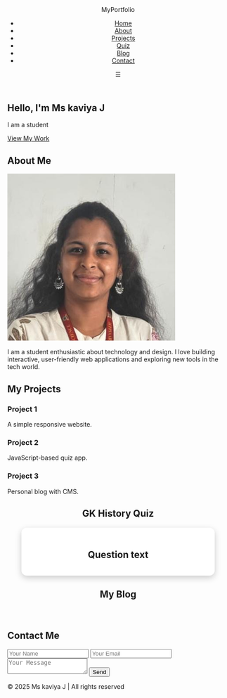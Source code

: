 <!DOCTYPE html>
<html lang="en">
<head>
  <meta charset="UTF-8">
  <meta name="viewport" content="width=device-width,initial-scale=1.0">
  <title>Student Portfolio + Quiz + Blog</title>
  <link rel="stylesheet" href="style.css">

  <!-- EmailJS SDK -->
  <script type="text/javascript" src="https://cdn.emailjs.com/dist/email.min.js"></script>
  <script>
    (function () {
      emailjs.init("YOUR_PUBLIC_KEY"); // replace with your EmailJS Public Key
    })();
  </script>

  <style>
    /* Quiz Styles */
    .quiz-container {
      background: #fff;
      padding: 20px;
      border-radius: 12px;
      width: 400px;
      margin: 20px auto;
      box-shadow: 0px 5px 15px rgba(0,0,0,0.2);
      text-align: center;
    }
    .quiz-container h2 { margin-bottom: 15px; }
    .quiz-container .btn {
      display: block;
      width: 100%;
      margin: 8px 0;
      padding: 10px;
      background: #007BFF;
      color: white;
      border: none;
      border-radius: 8px;
      cursor: pointer;
      font-size: 16px;
    }
    .quiz-container .btn:hover { background: #0056b3; }
    #next-btn { display: none; background: #28a745; }

    /* Blog Styles */
    .blog-container {
      max-width: 800px;
      margin: 20px auto;
      padding: 10px;
    }
    .post {
      background: white;
      padding: 15px;
      margin-bottom: 20px;
      border-radius: 8px;
      box-shadow: 0 0 5px rgba(0,0,0,0.1);
    }
    .post h2 { margin: 0 0 10px; }
    .post small { color: gray; font-size: 12px; }
  </style>
</head>
<body>

  <!-- Navbar -->
  <header>
    <nav class="navbar">
      <div class="logo">MyPortfolio</div>
      <ul class="nav-links" id="nav-links">
        <li><a href="#home">Home</a></li>
        <li><a href="#about">About</a></li>
        <li><a href="#projects">Projects</a></li>
        <li><a href="#quiz">Quiz</a></li>
        <li><a href="#blog">Blog</a></li>
        <li><a href="#contact">Contact</a></li>
      </ul>
      <div class="menu-toggle" id="menu-toggle">&#9776;</div>
    </nav>
  </header>

  <!-- Hero -->
  <section id="home" class="hero">
    <div class="hero-content">
      <h1>Hello, I'm <span>Ms kaviya J</span></h1>
      <p>I am a student</p>
      <a href="#projects" class="btn">View My Work</a>
    </div>
  </section>

  <!-- About -->
  <section id="about" class="about">
    <h2>About Me</h2>
    <div class="about-content">
      <img src="IMG-20250905-WA0018.jpg" alt="Profile Photo">
      <p>
        I am a student enthusiastic about technology and design. I love building interactive,
        user-friendly web applications and exploring new tools in the tech world.
      </p>
    </div>
  </section>

  <!-- Projects -->
  <section id="projects" class="projects">
    <h2>My Projects</h2>
    <div class="project-grid">
      <div class="project-card">
        <h3>Project 1</h3>
        <p>A simple responsive website.</p>
      </div>
      <div class="project-card">
        <h3>Project 2</h3>
        <p>JavaScript-based quiz app.</p>
      </div>
      <div class="project-card">
        <h3>Project 3</h3>
        <p>Personal blog with CMS.</p>
      </div>
    </div>
  </section>

  <!-- Quiz Section -->
  <section id="quiz" class="quiz">
    <h2 style="text-align:center;">GK History Quiz</h2>
    <div class="quiz-container">
      <h2 id="question">Question text</h2>
      <div id="answer-buttons"></div>
      <button id="next-btn" class="btn">Next</button>
    </div>
  </section>

  <!-- Blog Section -->
  <section id="blog" class="blog">
    <h2 style="text-align:center;">My Blog</h2>
    <div class="blog-container" id="postsContainer"></div>
  </section>

  <!-- Contact -->
  <section id="contact" class="contact">
    <h2>Contact Me</h2>
    <form id="contact-form">
      <input type="text" id="name" name="user_name" placeholder="Your Name" required>
      <input type="email" id="email" name="user_email" placeholder="Your Email" required>
      <textarea id="message" name="message" placeholder="Your Message" required></textarea>
      <button type="submit">Send</button>
    </form>
    <p id="form-status"></p>
  </section>

  <!-- Footer -->
  <footer>
    <p>&copy; 2025 Ms kaviya J | All rights reserved</p>
  </footer>

  <!-- Quiz Script -->
  <script>
    const questions = [
      {
        question: "Who was the first President of India?",
        answers: [
          { text: "Dr. Rajendra Prasad", correct: true },
          { text: "Jawaharlal Nehru", correct: false },
          { text: "Mahatma Gandhi", correct: false },
          { text: "Sardar Patel", correct: false }
        ]
      },
      {
        question: "In which year did India gain Independence?",
        answers: [
          { text: "1942", correct: false },
          { text: "1947", correct: true },
          { text: "1950", correct: false },
          { text: "1935", correct: false }
        ]
      },
      {
        question: "Who was the founder of the Maurya Empire?",
        answers: [
          { text: "Ashoka", correct: false },
          { text: "Chandragupta Maurya", correct: true },
          { text: "Bindusara", correct: false },
          { text: "Bimbisara", correct: false }
        ]
      },
      {
        question: "Who is known as the Father of the Nation in India?",
        answers: [
          { text: "Mahatma Gandhi", correct: true },
          { text: "Subhas Chandra Bose", correct: false },
          { text: "Bhagat Singh", correct: false },
          { text: "Jawaharlal Nehru", correct: false }
        ]
      }
    ];

    const questionElement = document.getElementById("question");
    const answerButtons = document.getElementById("answer-buttons");
    const nextButton = document.getElementById("next-btn");

    let currentQuestionIndex = 0;
    let score = 0;

    function startQuiz() {
      currentQuestionIndex = 0;
      score = 0;
      nextButton.innerHTML = "Next";
      showQuestion();
    }

    function showQuestion() {
      resetState();
      let currentQuestion = questions[currentQuestionIndex];
      questionElement.innerHTML = currentQuestion.question;

      currentQuestion.answers.forEach(answer => {
        const button = document.createElement("button");
        button.innerHTML = answer.text;
        button.classList.add("btn");
        answerButtons.appendChild(button);
        button.addEventListener("click", () => selectAnswer(answer));
      });
    }

    function resetState() {
      nextButton.style.display = "none";
      while (answerButtons.firstChild) {
        answerButtons.removeChild(answerButtons.firstChild);
      }
    }

    function selectAnswer(answer) {
      if (answer.correct) {
        score++;
        alert("Correct ✅");
      } else {
        alert("Wrong ❌");
      }
      nextButton.style.display = "block";
    }

    function showScore() {
      resetState();
      questionElement.innerHTML = `Quiz Finished! 🎉<br> Your Score: ${score}/${questions.length}`;
      nextButton.innerHTML = "Play Again";
      nextButton.style.display = "block";
    }

    function handleNextButton() {
      currentQuestionIndex++;
      if (currentQuestionIndex < questions.length) {
        showQuestion();
      } else {
        showScore();
      }
    }

    nextButton.addEventListener("click", () => {
      if (currentQuestionIndex < questions.length) {
        handleNextButton();
      } else {
        startQuiz();
      }
    });

    startQuiz();
  </script>

  <!-- Blog Script -->
  <script>
    function loadPosts() {
      const postsContainer = document.getElementById("postsContainer");
      const posts = JSON.parse(localStorage.getItem("blogPosts")) || [];
      postsContainer.innerHTML = "";
      posts.reverse().forEach(post => {
        const postEl = document.createElement("div");
        postEl.classList.add("post");
        postEl.innerHTML = `
          <h2>${post.title}</h2>
          <small>${new Date(post.date).toLocaleString()}</small>
          <p>${post.content}</p>
        `;
        postsContainer.appendChild(postEl);
      });
    }
    loadPosts();
  </script>

</body>
</html>
